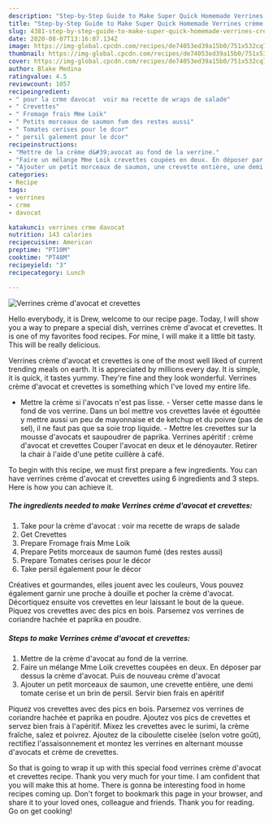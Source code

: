 ```yaml
---
description: "Step-by-Step Guide to Make Super Quick Homemade Verrines crème d&amp;#39;avocat et crevettes"
title: "Step-by-Step Guide to Make Super Quick Homemade Verrines crème d&amp;#39;avocat et crevettes"
slug: 4381-step-by-step-guide-to-make-super-quick-homemade-verrines-creme-d-and-39-avocat-et-crevettes
date: 2020-08-07T13:16:07.134Z
image: https://img-global.cpcdn.com/recipes/de74053ed39a15b0/751x532cq70/verrines-creme-davocat-et-crevettes-photo-principale-de-la-recette.jpg
thumbnail: https://img-global.cpcdn.com/recipes/de74053ed39a15b0/751x532cq70/verrines-creme-davocat-et-crevettes-photo-principale-de-la-recette.jpg
cover: https://img-global.cpcdn.com/recipes/de74053ed39a15b0/751x532cq70/verrines-creme-davocat-et-crevettes-photo-principale-de-la-recette.jpg
author: Blake Medina
ratingvalue: 4.5
reviewcount: 1057
recipeingredient:
- " pour la crme davocat  voir ma recette de wraps de salade"
- " Crevettes"
- " Fromage frais Mme Loik"
- " Petits morceaux de saumon fum des restes aussi"
- " Tomates cerises pour le dcor"
- " persil galement pour le dcor"
recipeinstructions:
- "Mettre de la crème d&#39;avocat au fond de la verrine."
- "Faire un mélange Mme Loik crevettes coupées en deux. En déposer par dessus la crème d&#39;avocat. Puis de nouveau crème d&#39;avocat"
- "Ajouter un petit morceaux de saumon, une crevette entière, une demi tomate cerise et un brin de persil. Servir bien frais en apéritif"
categories:
- Recipe
tags:
- verrines
- crme
- davocat

katakunci: verrines crme davocat 
nutrition: 143 calories
recipecuisine: American
preptime: "PT10M"
cooktime: "PT48M"
recipeyield: "3"
recipecategory: Lunch

---
```



![Verrines crème d&#39;avocat et crevettes](https://img-global.cpcdn.com/recipes/de74053ed39a15b0/751x532cq70/verrines-creme-davocat-et-crevettes-photo-principale-de-la-recette.jpg)

Hello everybody, it is Drew, welcome to our recipe page. Today, I will show you a way to prepare a special dish, verrines crème d&#39;avocat et crevettes. It is one of my favorites food recipes. For mine, I will make it a little bit tasty. This will be really delicious.

Verrines crème d&#39;avocat et crevettes is one of the most well liked of current trending meals on earth. It is appreciated by millions every day. It is simple, it is quick, it tastes yummy. They're fine and they look wonderful. Verrines crème d&#39;avocat et crevettes is something which I've loved my entire life.

- Mettre la crème si l&#39;avocats n&#39;est pas lisse. - Verser cette masse dans le fond de vos verrine. Dans un bol mettre vos crevettes lavée et égouttée y mettre aussi un peu de mayonnaise et de ketchup et du poivre (pas de sel), il ne faut pas que sa soie trop liquide. - Mettre les crevettes sur la mousse d&#39;avocats et saupoudrer de paprika. Verrines apéritif : crème d&#39;avocat et crevettes Couper l&#39;avocat en deux et le dénoyauter. Retirer la chair à l&#39;aide d&#39;une petite cuillère à café.


To begin with this recipe, we must first prepare a few ingredients. You can have verrines crème d&#39;avocat et crevettes using 6 ingredients and 3 steps. Here is how you can achieve it.

<!--inarticleads1-->

##### The ingredients needed to make Verrines crème d&#39;avocat et crevettes:

1. Take  pour la crème d&#39;avocat : voir ma recette de wraps de salade
1. Get  Crevettes
1. Prepare  Fromage frais Mme Loik
1. Prepare  Petits morceaux de saumon fumé (des restes aussi)
1. Prepare  Tomates cerises pour le décor
1. Take  persil également pour le décor


Créatives et gourmandes, elles jouent avec les couleurs, Vous pouvez également garnir une proche à douille et pocher la crème d&#39;avocat. Décortiquez ensuite vos crevettes en leur laissant le bout de la queue. Piquez vos crevettes avec des pics en bois. Parsemez vos verrines de coriandre hachée et paprika en poudre. 

<!--inarticleads2-->

##### Steps to make Verrines crème d&#39;avocat et crevettes:

1. Mettre de la crème d&#39;avocat au fond de la verrine.
1. Faire un mélange Mme Loik crevettes coupées en deux. En déposer par dessus la crème d&#39;avocat. Puis de nouveau crème d&#39;avocat
1. Ajouter un petit morceaux de saumon, une crevette entière, une demi tomate cerise et un brin de persil. Servir bien frais en apéritif


Piquez vos crevettes avec des pics en bois. Parsemez vos verrines de coriandre hachée et paprika en poudre. Ajoutez vos pics de crevettes et servez bien frais à l&#39;apéritif. Mixez les crevettes avec le surimi, la crème fraîche, salez et poivrez. Ajoutez de la ciboulette ciselée (selon votre goût), rectifiez l&#39;assaisonnement et montez les verrines en alternant mousse d&#39;avocats et crème de crevettes. 

So that is going to wrap it up with this special food verrines crème d&#39;avocat et crevettes recipe. Thank you very much for your time. I am confident that you will make this at home. There is gonna be interesting food in home recipes coming up. Don't forget to bookmark this page in your browser, and share it to your loved ones, colleague and friends. Thank you for reading. Go on get cooking!
